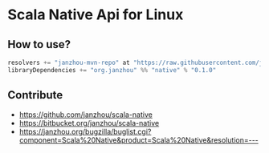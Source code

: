 # Scala Native Api for Linux

## How to use?

```scala
resolvers += "janzhou-mvn-repo" at "https://raw.githubusercontent.com/janzhou/mvn-repo/master"
libraryDependencies += "org.janzhou" %% "native" % "0.1.0"
```

## Contribute

- https://github.com/janzhou/scala-native
- https://bitbucket.org/janzhou/scala-native
- https://janzhou.org/bugzilla/buglist.cgi?component=Scala%20Native&product=Scala%20Native&resolution=---
